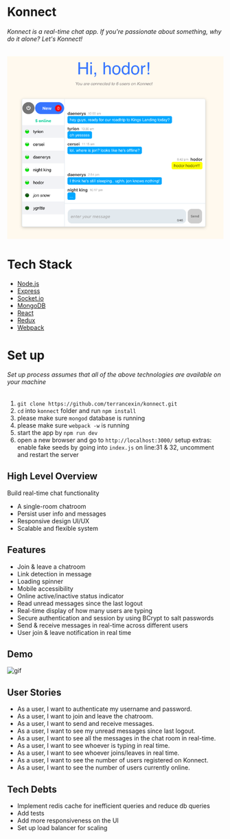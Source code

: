 # Konnect
###### Konnect is a real-time chat app. If you're passionate about something, why do it alone? Let's Konnect!
![screenshot](./public/images/demo.png)

# Tech Stack
- [Node.js](https://nodejs.org/en/)
- [Express](http://expressjs.com/)
- [Socket.io](http://socket.io/)
- [MongoDB](https://www.mongodb.com/)
- [React](https://facebook.github.io/react/)
- [Redux](https://redux.js.org/)
- [Webpack](https://webpack.js.org/)

# Set up
###### Set up process assumes that all of the above technologies are available on your machine
1. `git clone https://github.com/terrancexin/konnect.git`
2. `cd` into `konnect` folder and run `npm install`
3. please make sure `mongod` database is running
4. please make sure `webpack -w` is running
5. start the app by `npm run dev`
6. open a new browser and go to `http://localhost:3000/`
setup extras: enable fake seeds by going into `index.js` on line:31 & 32, uncomment and restart the server

## High Level Overview
Build real-time chat functionality
- A single-room chatroom
- Persist user info and messages
- Responsive design UI/UX
- Scalable and flexible system

## Features
- Join & leave a chatroom
- Link detection in message
- Loading spinner
- Mobile accessibility
- Online active/inactive status indicator
- Read unread messages since the last logout
- Real-time display of how many users are typing
- Secure authentication and session by using BCrypt to salt passwords
- Send & receive messages in real-time across different users
- User join & leave notification in real time

## Demo
![gif](./public/images/konnect.gif)

## User Stories
- As a user, I want to authenticate my username and password.
- As a user, I want to join and leave the chatroom.
- As a user, I want to send and receive messages.
- As a user, I want to see my unread messages since last logout.
- As a user, I want to see all the messages in the chat room in real-time.
- As a user, I want to see whoever is typing in real time.
- As a user, I want to see whoever joins/leaves in real time.
- As a user, I want to see the number of users registered on Konnect.
- As a user, I want to see the number of users currently online.

## Tech Debts
- Implement redis cache for inefficient queries and reduce db queries
- Add tests
- Add more responsiveness on the UI
- Set up load balancer for scaling